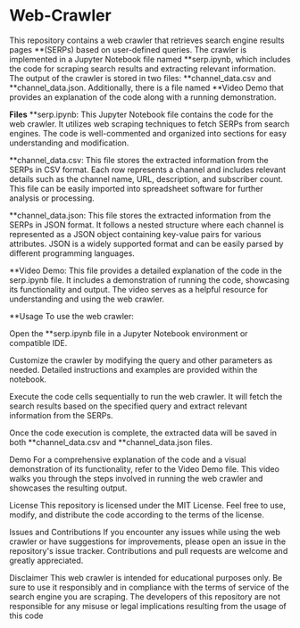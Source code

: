 # Web-Crawler

This repository contains a web crawler that retrieves search engine results pages **(SERPs) based on user-defined queries. The crawler is implemented in a Jupyter Notebook file named **serp.ipynb, which includes the code for scraping search results and extracting relevant information. The output of the crawler is stored in two files: **channel_data.csv and **channel_data.json. Additionally, there is a file named **Video Demo that provides an explanation of the code along with a running demonstration.

**Files**
**serp.ipynb: This Jupyter Notebook file contains the code for the web crawler. It utilizes web scraping techniques to fetch SERPs from search engines. The code is well-commented and organized into sections for easy understanding and modification.

**channel_data.csv: This file stores the extracted information from the SERPs in CSV format. Each row represents a channel and includes relevant details such as the channel name, URL, description, and subscriber count. This file can be easily imported into spreadsheet software for further analysis or processing.

**channel_data.json: This file stores the extracted information from the SERPs in JSON format. It follows a nested structure where each channel is represented as a JSON object containing key-value pairs for various attributes. JSON is a widely supported format and can be easily parsed by different programming languages.

**Video Demo: This file provides a detailed explanation of the code in the serp.ipynb file. It includes a demonstration of running the code, showcasing its functionality and output. The video serves as a helpful resource for understanding and using the web crawler.

**Usage
To use the web crawler:

Open the **serp.ipynb file in a Jupyter Notebook environment or compatible IDE.

Customize the crawler by modifying the query and other parameters as needed. Detailed instructions and examples are provided within the notebook.

Execute the code cells sequentially to run the web crawler. It will fetch the search results based on the specified query and extract relevant information from the SERPs.

Once the code execution is complete, the extracted data will be saved in both **channel_data.csv and **channel_data.json files.

Demo
For a comprehensive explanation of the code and a visual demonstration of its functionality, refer to the Video Demo file. This video walks you through the steps involved in running the web crawler and showcases the resulting output.

License
This repository is licensed under the MIT License. Feel free to use, modify, and distribute the code according to the terms of the license.

Issues and Contributions
If you encounter any issues while using the web crawler or have suggestions for improvements, please open an issue in the repository's issue tracker. Contributions and pull requests are welcome and greatly appreciated.

Disclaimer
This web crawler is intended for educational purposes only. Be sure to use it responsibly and in compliance with the terms of service of the search engine you are scraping. The developers of this repository are not responsible for any misuse or legal implications resulting from the usage of this code
